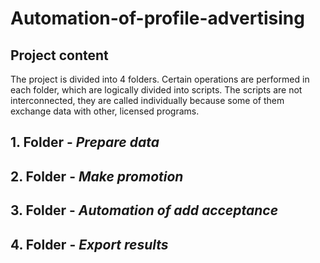 # Automation-of-profile-advertising

## Project content

The project is divided into 4 folders. Certain operations are performed in each folder, which are logically divided into scripts. The scripts are not interconnected, they are called individually because some of them exchange data with other, licensed programs.

## 1. Folder - _Prepare data_

## 2. Folder - _Make promotion_

## 3. Folder - _Automation of add acceptance_

## 4. Folder - _Export results_
